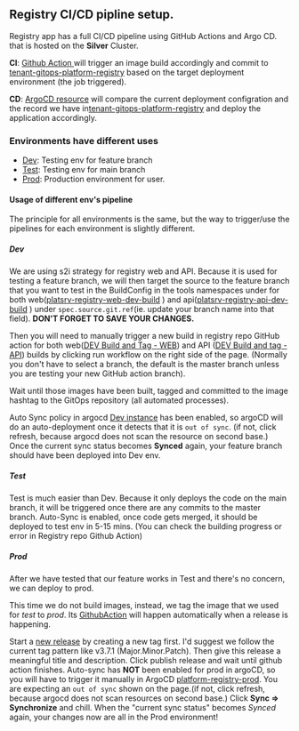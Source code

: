 ## Registry CI/CD pipline setup.

Registry app has a full CI/CD pipeline using GitHub Actions and Argo CD. that is hosted on the **Silver** Cluster.

**CI**: [Github Action ](https://github.com/bcgov/platform-services-registry/actions) will trigger an image build accordingly and commit to [tenant-gitops-platform-registry](https://github.com/bcgov-c/tenant-gitops-platform-registry/tree/main/platform-registry-app) based on the target deployment environment (the job triggered).

**CD**: [ArgoCD resource](https://argocd-shared.apps.silver.devops.gov.bc.ca/applications?proj=&sync=&health=&namespace=&cluster=&labels=&search=platform-registry) will compare the current deployment configration and the record we have in[tenant-gitops-platform-registry](https://github.com/bcgov-c/tenant-gitops-platform-registry/tree/main/platform-registry-app) and deploy the application accordingly.

### Environments have different uses

- [Dev](https://console.apps.silver.devops.gov.bc.ca/k8s/ns/platform-registry-dev): Testing env for feature branch
- [Test](https://console.apps.silver.devops.gov.bc.ca/k8s/ns/platform-registry-test): Testing env for main branch
- [Prod](https://console.apps.silver.devops.gov.bc.ca/k8s/ns/platform-registry-prod): Production environment for user.

#### Usage of different env's pipeline

The principle for all environments is the same, but the way to trigger/use the pipelines for each environment is slightly different.

##### Dev

We are using s2i strategy for registry web and API. Because it is used for testing a feature branch, we will then target the source to the feature branch that you want to test in the BuildConfig in the tools namespaces under for both web([platsrv-registry-web-dev-build](https://console.apps.silver.devops.gov.bc.ca/k8s/ns/platform-registry-tools/buildconfigs/platsrv-registry-web-dev-build/yaml) ) and api([platsrv-registry-api-dev-build](https://console.apps.silver.devops.gov.bc.ca/k8s/ns/platform-registry-tools/buildconfigs/platsrv-registry-api-dev-build/yaml) ) under `spec.source.git.ref`(ie. update your branch name into that field). **DON'T FORGET TO SAVE YOUR CHANGES.**

Then you will need to manually trigger a new build in registry repo GitHub action for both web([DEV Build and Tag - WEB](https://github.com/bcgov/platform-services-registry/actions/workflows/dev-web.yml)) and API ([DEV Build and tag - API](https://github.com/bcgov/platform-services-registry/actions/workflows/dev-api.yml)) builds by clicking run workflow on the right side of the page. (Normally you don't have to select a branch, the default is the master branch unless you are testing your new GitHub action branch).

Wait until those images have been built, tagged and committed to the image hashtag to the GitOps repository (all automated processes).

Auto Sync policy in argocd [Dev instance](https://argocd-shared.apps.silver.devops.gov.bc.ca/applications/platform-registry-dev) has been enabled, so argoCD will do an auto-deployment once it detects that it is `out of sync`. (if not, click refresh, because argocd does not scan the resource on second base.) Once the current sync status becomes **Synced** again, your feature branch should have been deployed into Dev env.

##### Test

Test is much easier than Dev. Because it only deploys the code on the main branch, it will be triggered once there are any commits to the master branch. Auto-Sync is enabled, once code gets merged, it should be deployed to test env in 5-15 mins. (You can check the building progress or error in Registry repo Github Action)

##### Prod

After we have tested that our feature works in Test and there's no concern, we can deploy to prod.

This time we do not build images, instead, we tag the image that we used for _test_ to _prod_. Its [GithubAction](https://github.com/bcgov/platform-services-registry/actions/workflows/promote_to_prod.yml) will happen automatically when a release is happening.

Start a [new release](https://github.com/bcgov/platform-services-registry/releases/new) by creating a new tag first. I'd suggest we follow the current tag pattern like v3.7.1 (Major.Minor.Patch). Then give this release a meaningful title and description. Click publish release and wait until github action finishes. Auto-sync has **NOT** been enabled for prod in argoCD, so you will have to trigger it manually in ArgoCD [platform-registry-prod](https://argocd-shared.apps.silver.devops.gov.bc.ca/applications/platform-registry-prod). You are expecting an `out of sync` shown on the page.(if not, click refresh, because argocd does not scan resources on second base.) Click **Sync => Synchronize** and chill. When the "current sync status" becomes _Synced_
again, your changes now are all in the Prod environment!
